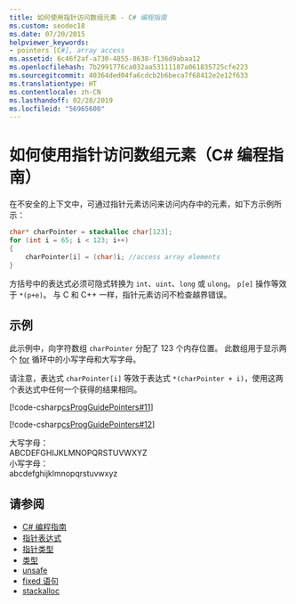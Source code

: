 ```yaml
---
title: 如何使用指针访问数组元素 - C# 编程指南
ms.custom: seodec18
ms.date: 07/20/2015
helpviewer_keywords:
- pointers [C#], array access
ms.assetid: 6c46f2af-a730-4855-8638-f136d9abaa12
ms.openlocfilehash: 7b2991776ca032aa53111187a061835725cfe223
ms.sourcegitcommit: 40364ded04fa6cdcb2b6beca7f68412e2e12f633
ms.translationtype: HT
ms.contentlocale: zh-CN
ms.lasthandoff: 02/28/2019
ms.locfileid: "56965600"
---
```

# <a name="how-to-access-an-array-element-with-a-pointer-c-programming-guide"></a>如何使用指针访问数组元素（C# 编程指南）

在不安全的上下文中，可通过指针元素访问来访问内存中的元素，如下方示例所示：

```csharp
char* charPointer = stackalloc char[123];
for (int i = 65; i < 123; i++)
{
    charPointer[i] = (char)i; //access array elements
}
```

方括号中的表达式必须可隐式转换为 `int`、`uint`、`long` 或 `ulong`。 `p[e]` 操作等效于 `*(p+e)`。 与 C 和 C++ 一样，指针元素访问不检查越界错误。

## <a name="example"></a>示例

此示例中，向字符数组 `charPointer` 分配了 123 个内存位置。 此数组用于显示两个 [for](../../../csharp/language-reference/keywords/for.md) 循环中的小写字母和大写字母。

请注意，表达式 `charPointer[i]` 等效于表达式 `*(charPointer + i)`，使用这两个表达式中任何一个获得的结果相同。

 [!code-csharp[csProgGuidePointers#11](~/samples/snippets/csharp/VS_Snippets_VBCSharp/csProgGuidePointers/CS/Pointers2.cs#11)]

 [!code-csharp[csProgGuidePointers#12](~/samples/snippets/csharp/VS_Snippets_VBCSharp/csProgGuidePointers/CS/Pointers.cs#12)]

大写字母：  
ABCDEFGHIJKLMNOPQRSTUVWXYZ  
小写字母：  
abcdefghijklmnopqrstuvwxyz  

## <a name="see-also"></a>请参阅

- [C# 编程指南](../../../csharp/programming-guide/index.md)
- [指针表达式](../../../csharp/programming-guide/unsafe-code-pointers/pointer-expressions.md)
- [指针类型](../../../csharp/programming-guide/unsafe-code-pointers/pointer-types.md)
- [类型](../../../csharp/language-reference/keywords/types.md)
- [unsafe](../../../csharp/language-reference/keywords/unsafe.md)
- [fixed 语句](../../../csharp/language-reference/keywords/fixed-statement.md)
- [stackalloc](../../../csharp/language-reference/keywords/stackalloc.md)
